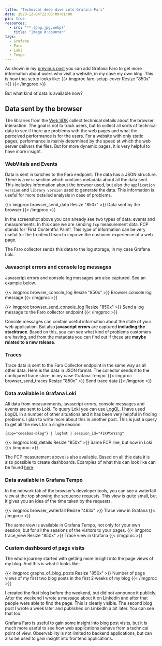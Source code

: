 ```yaml
---
title: "Technical deep dive into Grafana Faro"
date: 2023-12-04T22:06:00+01:00
pin: true
resources:
  - src: "**.{png,jpg,webp}"
    title: "Image #:counter"
tags:
  - Grafana
  - Faro
  - Loki
  - Tempo
---
```

As shown in my [previous post](../20231124-blog-observability-with-grafana-faro) you can add Grafana Faro to get more information about users who visit a website, in my case my own blog.
This is how that setup looks like:
{{< imgproc faro-setup-cover Resize "850x" >}}
{{< /imgproc >}}

But what kind of data is available now?

## Data sent by the browser
The libraries from the [Web SDK](https://github.com/grafana/faro-web-sdk) collect technical details about the browser interaction. The goal is not to track users,
but to collect all sorts of technical data to see if there are problems with the web pages and what the perceived performance is for the users.
For a website with only static pages, performance is mainly determined by the speed at which the web server delivers the files.
But for more dynamic pages, it is very helpful to have more insight.

### WebVitals and Events
Data is sent in batches to the Faro endpoint. The data has a JSON structure.
There is a `meta` section which contains metadata about all the data sent. This includes information about the browser used, but also the `application version` and `library version` used to generate the data.
This information is useful for more detailed analysis in case of problems.

{{< imgproc browser_send_data Resize "850x" >}}
Data sent by the browser
{{< /imgproc >}}

In the screenshot above you can already see two types of data: events and measurements.
In this case we are sending `fcp` measurement data. FCP stands for 'First Contentful Paint'. This type of information can be very useful for the frontend team to improve the customer experience of a web page.

The Faro collector sends this data to the log storage, in my case Grafana Loki.

### Javascript errors and console log messages
Javascript errors and console log messages are also captured.
See an example below.

{{< imgproc browser_console_log Resize "850x" >}}
Browser console log message
{{< /imgproc >}}

{{< imgproc browser_send_console_log Resize "850x" >}}
Send a log message to the Faro collector endpoint
{{< /imgproc >}}

Console messages can contain useful information about the state of your web application.
But also **javascript errors** are captured **including the stacktrace**. Based on this, you can see what kind of problems customers are having, and from the metadata you can find out if these are **maybe related to a new release**.

### Traces
Trace data is sent to the Faro Collector endpoint in the same way as all other data.
Here is the data in JSON format. The collector sends it to the configured trace store, in my case Grafana Tempo.
{{< imgproc browser_send_traces Resize "850x" >}}
Send trace data
{{< /imgproc >}}

### Data available in Grafana Loki

All data from measurements, javascript errors, console messages and events are sent to Loki.
To query Loki you can use [LogQL](https://grafana.com/docs/loki/latest/query/log_queries/). I have used LogQL in a number of other situations and it has been very helpful in finding problems. I plan to write more about this in another post.
This is just a query to get all the rows for a single session:

```
{app="ceesbos-blog"} | logfmt | session_id="4iKPteYzng" 
```

{{< imgproc loki_details Resize "850x" >}}
Same FCP line, but now in Loki
{{< /imgproc >}}

The FCP measurement above is also available.
Based on all this data it is also possible to create dashboards. Examples of what this can look like can be found [here](https://grafana.com/docs/grafana-cloud/monitor-applications/frontend-observability/navigate-frontend-observability/)

### Data available in Grafana Tempo

In the network tab of the browser's developer tools, you can see a waterfall view at the top showing the sequence requests.
This view is quite small, but it gives you an idea of the time taken by the requests.

{{< imgproc browser_waterfall Resize "463x" >}}
Trace view in Grafana
{{< /imgproc >}}

The same view is available in Grafana Tempo, not only for your own session, but for all the sessions of the visitors to your pages.
{{< imgproc trace_view Resize "850x" >}}
Trace view in Grafana
{{< /imgproc >}}

### Custom dashboard of page visits

The whole journey started with getting more insight into the page views of my blog.
And this is what it looks like:

{{< imgproc graphs_of_blog_posts Resize "850x" >}}
Number of page views of my first two blog posts in the first 2 weeks of my blog
{{< /imgproc >}}

I created the first blog before the weekend, but did not announce it publicly. After the weekend I wrote a message about it on [LinkedIn](https://www.linkedin.com/posts/activity-7132247160389013504-Cdri/) and after that people were able to find the page. This is clearly visible.
The second blog post I wrote a week later and published on LinkedIn a bit later. You can see that too.

Grafana Faro is useful to gain some insight into blog post visits, but it is much more useful to see how web applications behave from a technical point of view. Observability is not limited to backend applications, but can also be used to gain insight into frontend applications.